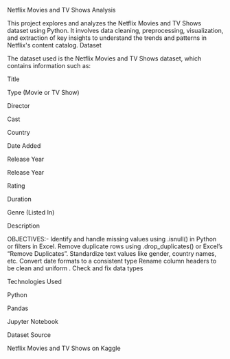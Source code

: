 Netflix Movies and TV Shows Analysis

This project explores and analyzes the Netflix Movies and TV Shows dataset using Python. It involves data cleaning, preprocessing, visualization, and extraction of key insights to understand the trends and patterns in Netflix's content catalog.
Dataset

The dataset used is the Netflix Movies and TV Shows dataset, which contains information such as:

Title

Type (Movie or TV Show)

Director

Cast

Country

Date Added

Release Year

Release Year

Rating

Duration

Genre (Listed In)

Description

OBJECTIVES:-
Identify and handle missing values using .isnull() in Python or filters in Excel.
Remove duplicate rows using .drop_duplicates() or Excel’s “Remove Duplicates”.
Standardize text values like gender, country names, etc.
Convert date formats to a consistent type 
Rename column headers to be clean and uniform .
Check and fix data types 

Technologies Used

Python

Pandas

Jupyter Notebook

Dataset Source

Netflix Movies and TV Shows on Kaggle





